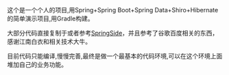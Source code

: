 
这个是一个个人的项目,用Spring+Spring Boot+Spring Data+Shiro+Hibernate的简单演示项目,用Gradle构建。

大部分代码直接复制于或者参考[SpringSide](http://springside.github.io)，并且参考了谷歌百度相关的东西，感谢江南白衣和相关技术大牛。

目前代码只能编译,慢慢完善,最终是做一个最基本的代码环境,可以在这个环境上面堆加自己的业务功能。
